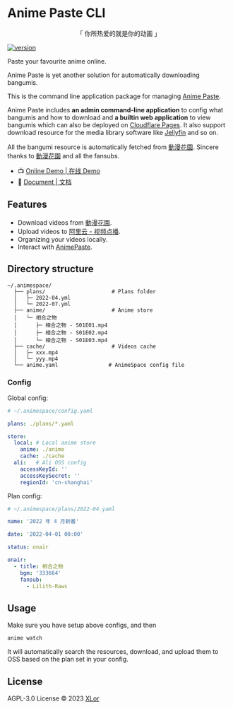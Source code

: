# Anime Paste CLI

<p align="center">「 你所热爱的就是你的动画 」</p>

[![version](https://img.shields.io/npm/v/animepaste?color=rgb%2850%2C203%2C86%29&label=AnimePaste)](https://www.npmjs.com/package/animepaste)

Paste your favourite anime online.

Anime Paste is yet another solution for automatically downloading bangumis.

This is the command line application package for managing [Anime Paste](https://github.com/XLorPaste/AnimePaste).

Anime Paste includes **an admin command-line application** to config what bangumis and how to download and **a builtin web application** to view bangumis which can also be deployed on [Cloudflare Pages](https://pages.cloudflare.com/). It also support download resource for the media library software like [Jellyfin](https://github.com/jellyfin/jellyfin) and so on.

All the bangumi resource is automatically fetched from [動漫花園](https://share.dmhy.org/). Sincere thanks to [動漫花園](https://share.dmhy.org/) and all the fansubs.

+ 📺 [Online Demo | 在线 Demo](https://anime.xlorpaste.cn/)
+ 📖 [Document | 文档](https://anime.docs.xlorpaste.cn/)

## Features

+ Download videos from [動漫花園](https://share.dmhy.org/).
+ Upload videos to [阿里云 - 视频点播](https://www.aliyun.com/product/vod).
+ Organizing your videos locally.
+ Interact with [AnimePaste](https://anime.xlorpaste.cn).

## Directory structure

```text
~/.animespace/
  ├── plans/                     # Plans folder
  │   ├─ 2022-04.yml
  │   └─ 2022-07.yml
  ├── anime/                     # Anime store
  │   └─ 相合之物
  │      ├─ 相合之物 - S01E01.mp4
  │      ├─ 相合之物 - S01E02.mp4
  │      └─ 相合之物 - S01E03.mp4
  ├── cache/                     # Videos cache
  │   ├─ xxx.mp4
  │   └─ yyy.mp4
  └── anime.yaml                # AnimeSpace config file
```

### Config

Global config:

```yaml
# ~/.animespace/config.yaml

plans: ./plans/*.yaml

store:
  local: # Local anime store
    anime: ./anime
    cache: ./cache
  ali:   # Ali OSS config
    accessKeyId: ''
    accessKeySecret: ''
    regionId: 'cn-shanghai'
```

Plan config:

```yaml
# ~/.animespace/plans/2022-04.yaml

name: '2022 年 4 月新番'

date: '2022-04-01 00:00'

status: onair

onair:
  - title: 相合之物
    bgm: '333664'
    fansub:
      - Lilith-Raws
```

## Usage

Make sure you have setup above configs, and then

```bash
anime watch
```

It will automatically search the resources, download, and upload them to OSS based on the plan set in your config.

## License

AGPL-3.0 License © 2023 [XLor](https://github.com/yjl9903)
